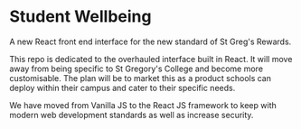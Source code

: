 # Student Wellbeing
A new React front end interface for the new standard of St Greg's Rewards.

This repo is dedicated to the overhauled interface built in React. It will move away from being specific to St Gregory's College and become more customisable. The plan will be to market this as a product schools can deploy within their campus and cater to their specific needs.

We have moved from Vanilla JS to the React JS framework to keep with modern web development standards as well as increase security.
